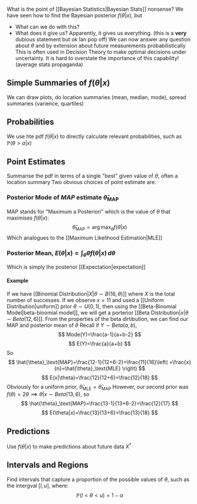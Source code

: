 What is the point of [[Bayesian Statistics|Bayesian Stats]] nonsense?
We have seen how to find the Bayesian posterior $f(\theta|x)$, but
- What can we do with this? 
- What does it give us?
Apparently, it gives us everything. (this is a **very** dubious statement but ok Ian pop off)
We can now answer any question about $\theta$ and by extension about future measurements probabilistically
This is often used in Decision Theory to make optimal decisions under uncertainty. It is hard to overstate the importance of this capability! (average stats propaganda)
## Simple Summaries of $f(\theta|x)$
We can draw plots, do location summaries (mean, median, mode), spread summaries (varience, quartiles)
## Probabilities
We use hte pdf $f(\theta|x)$ to directly calculate relevant probabilities, such as $\mathbb{P}(\theta>a|x)$
## Point Estimates
Summarise the pdf in terms of a single "best" given value of $\theta$, often a location summary
Two obvious choices of point estimate are:
### Posterior Mode of $MAP$ estimate $\hat{\theta}_\text{MAP}$
MAP stands for "Maximum a Posteriori" which is the value of $\theta$ that maximises $f(\theta|x)$:
$$
\hat{\theta}_\text{MAP}=\arg\max_{\theta}f(\theta|x) 
$$
Which analogues to the [[Maximum Likelihood Estimation|MLE]] 
### Posterior Mean, $E(\theta|x)=\int _{\theta}\theta f(\theta|x) \, d\theta$
Which is simply the posterior [[Expectation|expectation]]
#### Example
If we have [[Binomial Distribution|$X|\theta \sim B(16,\theta)$]] where $X$ is the total number of successes. If we observe $x=11$ and used a [[Uniform Distribution|uniform]] prior $\theta \sim U(0,1)$, then using the [[Beta-Binomial Model|beta-binomial model]], we will get a porterior [[Beta Distribution|$x|\theta \sim Beta(12,6)$]]. From the properties of the beta dirtibution, we can find our MAP and posterior mean of $\theta$
Recall if $Y\sim Be ta(a,b)$,
$$
Mode(Y)=\frac{a-1}{a+b-2}
$$
$$
 E(Y)=\frac{a}{a+b}
$$
So
$$
\hat{\theta}_\text{MAP}=\frac{12-1}{12+6-2}=\frac{11}{16}\left( =\frac{x}{n}=\hat{\theta}_\text{MLE}  \right) 
$$
$$
E(x|\theta)=\frac{12}{12+6}=\frac{12}{18}
$$
Obviously for a uniform prior, $\hat{\theta}_\text{MLE}=\hat{\theta}_\text{MAP}$
However, our second prior was $f(\theta)=2\theta\implies\theta|x\sim Be ta(13,6)$, so
$$
\hat{\theta}_\text{MAP}=\frac{13-1}{13+6-2}=\frac{12}{17}
$$
$$
 E(\theta|x)=\frac{13}{13+6}=\frac{13}{18} 
$$
## Predictions
Use $f(\theta|x)$ to make predictions about future data $X^{*}$

## Intervals and Regions
Find intervals that capture a proportion of the possible values of $\theta$, such as the intergval $[l,u]$, where:
$$
\mathbb{P}(l<\theta<u)=1-\alpha
$$

